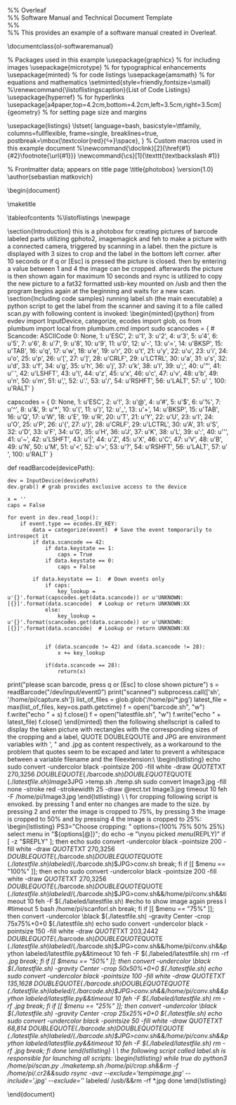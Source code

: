 %% Overleaf			
%% Software Manual and Technical Document Template	
%% 									
%% This provides an example of a software manual created in Overleaf.

\documentclass{ol-softwaremanual}

% Packages used in this example
\usepackage{graphicx}  % for including images
\usepackage{microtype} % for typographical enhancements
\usepackage{minted}    % for code listings
\usepackage{amsmath}   % for equations and mathematics
\setminted{style=friendly,fontsize=\small}
%\renewcommand{\listoflistingscaption}{List of Code Listings}
\usepackage{hyperref}  % for hyperlinks
\usepackage[a4paper,top=4.2cm,bottom=4.2cm,left=3.5cm,right=3.5cm]{geometry} % for setting page size and margins

\usepackage{listings}
\lstset{
  language=bash,
  basicstyle=\ttfamily,
  columns=fullflexible,
  frame=single,
  breaklines=true,
  postbreak=\mbox{\textcolor{red}{$\hookrightarrow$}\space},
}
% Custom macros used in this example document
%\newcommand{\doclink}[2]{\href{#1}{#2}\footnote{\url{#1}}}
\newcommand{\cs}[1]{\texttt{\textbackslash #1}}

% Frontmatter data; appears on title page
\title{photobox}
\version{1.0}
\author{sebastian matkovich}

\begin{document}

\maketitle

\tableofcontents
%\listoflistings
\newpage

\section{Introduction}
this is a photobox for creating pictures of barcode labeled parts utilizing gphoto2, imagemagick and feh to make a picture with a connected camera, triggered by scanning in a label. then the picture is displayed with 3 sizes to crop and the label in the bottom left corner. after 10 seconds or if q or [Esc] is pressed the picture is closed. then by entering a value between 1 and 4 the image can be cropped. afterwards the picture is then shown again for maximum 10 seconds and rsync is utilized to copy the new picture to a fat32 formatted usb-key mounted on /usb and then the program begins again at the beginning and waits for a new scan. 
\section{Including code samples}
running label.sh (the main executable) a python script to get the label from the scanner and saving it to a file called scan.py with following content is invoked:
\begin{minted}{python}
from evdev import InputDevice, categorize, ecodes
import glob, os
from plumbum import local
from plumbum.cmd import sudo
scancodes = {
    # Scancode: ASCIICode
    0: None, 1: u'ESC', 2: u'1', 3: u'2', 4: u'3', 5: u'4', 6: u'5', 7: u'6', 8: u'7', 9: u'8',
    10: u'9', 11: u'0', 12: u'-', 13: u'=', 14: u'BKSP', 15: u'TAB', 16: u'q', 17: u'w', 18: u'e', 19: u'r',
    20: u't', 21: u'y', 22: u'u', 23: u'i', 24: u'o', 25: u'p', 26: u'[', 27: u']', 28: u'CRLF', 29: u'LCTRL',
    30: u'a', 31: u's', 32: u'd', 33: u'f', 34: u'g', 35: u'h', 36: u'j', 37: u'k', 38: u'l', 39: u';',
    40: u'"', 41: u'`', 42: u'LSHFT', 43: u'\\', 44: u'z', 45: u'x', 46: u'c', 47: u'v', 48: u'b', 49: u'n',
    50: u'm', 51: u',', 52: u'.', 53: u'/', 54: u'RSHFT', 56: u'LALT', 57: u' ', 100: u'RALT'
}

capscodes = {
    0: None, 1: u'ESC', 2: u'!', 3: u'@', 4: u'#', 5: u'$', 6: u'%', 7: u'^', 8: u'&', 9: u'*',
    10: u'(', 11: u')', 12: u'_', 13: u'+', 14: u'BKSP', 15: u'TAB', 16: u'Q', 17: u'W', 18: u'E', 19: u'R',
    20: u'T', 21: u'Y', 22: u'U', 23: u'I', 24: u'O', 25: u'P', 26: u'{', 27: u'}', 28: u'CRLF', 29: u'LCTRL',
    30: u'A', 31: u'S', 32: u'D', 33: u'F', 34: u'G', 35: u'H', 36: u'J', 37: u'K', 38: u'L', 39: u':',
    40: u'\'', 41: u'~', 42: u'LSHFT', 43: u'|', 44: u'Z', 45: u'X', 46: u'C', 47: u'V', 48: u'B', 49: u'N',
    50: u'M', 51: u'<', 52: u'>', 53: u'?', 54: u'RSHFT', 56: u'LALT',  57: u' ', 100: u'RALT'
}

def readBarcode(devicePath):

    dev = InputDevice(devicePath)
    dev.grab() # grab provides exclusive access to the device

    x = ''
    caps = False

    for event in dev.read_loop():
        if event.type == ecodes.EV_KEY:
            data = categorize(event)  # Save the event temporarily to introspect it
            if data.scancode == 42:
                if data.keystate == 1:
                    caps = True
                if data.keystate == 0:
                    caps = False

            if data.keystate == 1:  # Down events only
                if caps:
                    key_lookup = u'{}'.format(capscodes.get(data.scancode)) or u'UNKNOWN:[{}]'.format(data.scancode)  # Lookup or return UNKNOWN:XX
                else:
                    key_lookup = u'{}'.format(scancodes.get(data.scancode)) or u'UNKNOWN:[{}]'.format(data.scancode)  # Lookup or return UNKNOWN:XX


                if (data.scancode != 42) and (data.scancode != 28):
                    x += key_lookup

                if(data.scancode == 28):
                    return(x)
print("please scan barcode, press q or [Esc] to close shown picture")
s = readBarcode("/dev/input/event0")
print("scanned")
subprocess.call(['sh', '/home/pi/capture.sh'])
list_of_files = glob.glob('/home/pi/*.jpg')
latest_file = max(list_of_files, key=os.path.getctime)
f = open("barcode.sh", "w")
f.write("echo " + s)
f.close()
f = open("latestfile.sh", "w")
f.write("echo " + latest_file)
f.close()
\end{minted}
then the following shellscript is called to display the taken picture with rectangles with the corresponding sizes of the cropping and a label, QUOTE DOUBLEQOUTE and JPG are environment variables with ', " and .jpg as content respectively, as a workaround to the problem that quotes seem to be excaped and later to prevent a whitespace between a variable filename and the fileextension:\\
\begin{lstlisting}
echo sudo convert -undercolor black -pointsize 200 -fill white -draw $QUOTE$TXT 270,3256 $DOUBLEQUOTE$(./barcode.sh)$DOUBLEQUOTE$QUOTE $(./latestfile.sh) Image3$JPG >temp.sh
./temp.sh
sudo convert Image3.jpg -fill none -stroke red -strokewidth 25 -draw @rect.txt Image3.jpg
timeout 10 feh -F /home/pi/Image3.jpg
\end{lstlisting}
\\ \\
for cropping following script is envoked. by pressing 1 and enter no changes are made to the size. by pressing 2 and enter the image is cropped to 75\%, by pressing 3 the image is cropped to 50\% and by pressing 4 the image is cropped to 25\%:
\begin{lstlisting}
PS3="Choose cropping: "
options=(100\% 75\% 50\% 25\%)
select menu in "${options[@]}";
do
	echo -e "\nyou picked $menu ($REPLY)"
	if  [ -z "$REPLY" ]; then
		echo sudo convert -undercolor black -pointsize 200 -fill white -draw $QUOTE$TXT 270,3256 $DOUBLEQUOTE$(./barcode.sh)$DOUBLEQUOTE$QUOTE $(./latestfile.sh) labeled/$(./barcode.sh)$JPG>conv.sh
		break;
	fi
	if [[ $menu == "100%" ]]; then
		echo sudo convert -undercolor black -pointsize 200 -fill white -draw $QUOTE$TXT 270,3256 $DOUBLEQUOTE$(./barcode.sh)$DOUBLEQUOTE$QUOTE $(./latestfile.sh) labeled/$(./barcode.sh)$JPG>conv.sh&&/home/pi/conv.sh&&timeout 10 feh -F $(./labeled/latestfile.sh)
		#echo to show image again press l
        	#timeout 5 bash /home/pi/scanforl.sh
		break;
	fi
	if [[ $menu == "75%" ]]; then
		convert -undercolor \black $(./latestfile.sh) -gravity Center -crop 75x75%+0+0 $(./latestfile.sh)
		echo sudo convert -undercolor black -pointsize 150 -fill white -draw $QUOTE$TXT 203,2442 $DOUBLEQUOTE$(./barcode.sh)$DOUBLEQUOTE$QUOTE $(./latestfile.sh) labeled/$(./barcode.sh)$JPG>conv.sh&&/home/pi/conv.sh&&python labeled/latestfile.py&&timeout 10 feh -F $(./labeled/latestfile.sh)
		rm -rf *.jpg
		break;
	fi
	if [[ $menu == "50%" ]]; then
		convert -undercolor \black $(./latestfile.sh) -gravity Center -crop 50x50%+0+0 $(./latestfile.sh)
		echo sudo convert -undercolor black -pointsize 100 -fill white -draw $QUOTE$TXT 135,1628 $DOUBLEQUOTE$(./barcode.sh)$DOUBLEQUOTE$QUOTE $(./latestfile.sh) labeled/$(./barcode.sh)$JPG>conv.sh&&/home/pi/conv.sh&&python labeled/latestfile.py&&timeout 10 feh -F $(./labeled/latestfile.sh)
		rm -rf *.jpg
		break;
	fi
	if [[ $menu == "25%" ]]; then
		convert -undercolor \black $(./latestfile.sh) -gravity Center -crop 25x25%+0+0 $(./latestfile.sh)
		echo sudo convert -undercolor black -pointsize 50 -fill white -draw $QUOTE$TXT 68,814 $DOUBLEQUOTE$(./barcode.sh)$DOUBLEQUOTE$QUOTE $(./latestfile.sh) labeled/$(./barcode.sh)$JPG>conv.sh&&/home/pi/conv.sh&&python labeled/latestfile.py&&timeout 10 feh -F $(./labeled/latestfile.sh)
		rm -rf *.jpg
		break;
	fi
done
\end{lstlisting}
\\ \\
the following script called label.sh is responsible for launching all scripts:
\begin{lstlisting}
while true
do
	python3 /home/pi/scan.py
	./maketemp.sh
	/home/pi/crop.sh&&rm -f /home/pi/*.cr2&&sudo rsync -avz --exclude='tempimage.jpg' --include='*.jpg' --exclude='*' labeled/ /usb/&&rm -rf *.jpg
done
\end{lstlisting}




\end{document}
